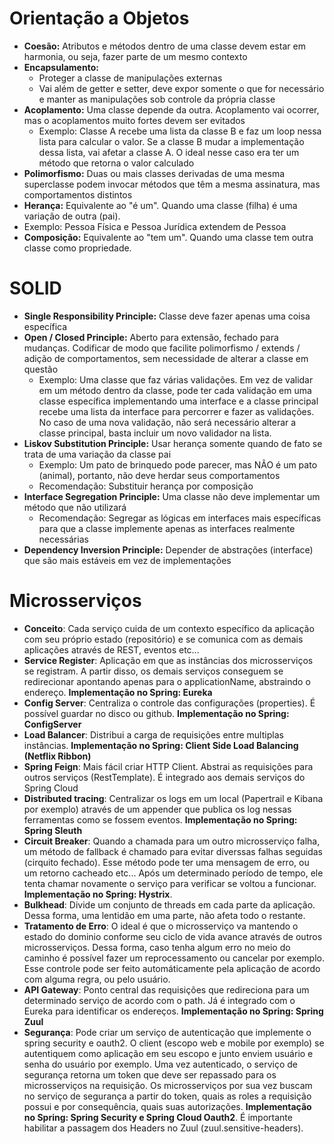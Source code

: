 # Orientação a Objetos

- **Coesão:** Atributos e métodos dentro de uma classe devem estar em harmonia, ou seja, fazer parte de um mesmo contexto
- **Encapsulamento:** 
  - Proteger a classe de manipulações externas
  - Vai além de getter e setter, deve expor somente o que for necessário e manter as manipulações sob controle da própria classe
- **Acoplamento:** Uma classe depende da outra. Acoplamento vai ocorrer, mas o acoplamentos muito fortes devem ser evitados
  - Exemplo: Classe A recebe uma lista da classe B e faz um loop nessa lista para calcular o valor. Se a classe B mudar a implementação dessa lista, vai afetar a classe A. O ideal nesse caso era ter um método que retorna o valor calculado
- **Polimorfismo:** Duas ou mais classes derivadas de uma mesma superclasse podem invocar métodos que têm a mesma assinatura, mas comportamentos distintos
- **Herança:** Equivalente ao "é um". Quando uma classe (filha) é uma variação de outra (pai).
- Exemplo: Pessoa Física e Pessoa Jurídica extendem de Pessoa
- **Composição:** Equivalente ao "tem um". Quando uma classe tem outra classe como propriedade.

# SOLID

- **Single Responsibility Principle:** Classe deve fazer apenas uma coisa específica
- **Open / Closed Principle:** Aberto para extensão, fechado para mudanças. Codificar de modo que facilite polimorfismo / extends / adição de comportamentos, sem necessidade de alterar a classe em questão
  - Exemplo: Uma classe que faz várias validações. Em vez de validar em um método dentro da classe, pode ter cada validação em uma classe específica implementando uma interface e a classe principal recebe uma lista da interface para percorrer e fazer as validações. No caso de uma nova validação, não será necessário alterar a classe principal, basta incluir um novo validador na lista.
- **Liskov Substitution Principle:** Usar herança somente quando de fato se trata de uma variação da classe pai
  - Exemplo: Um pato de brinquedo pode parecer, mas NÃO é um pato (animal), portanto, não deve herdar seus comportamentos
  - Recomendação: Substituir herança por composição
- **Interface Segregation Principle:** Uma classe não deve implementar um método que não utilizará
  - Recomendação: Segregar as lógicas em interfaces mais específicas para que a classe implemente apenas as interfaces realmente necessárias
- **Dependency Inversion Principle:** Depender de abstrações (interface) que são mais estáveis em vez de implementações

# Microsserviços

- **Conceito**: Cada serviço cuida de um contexto específico da aplicação com seu próprio estado (repositório) e se comunica com as demais aplicações através de REST, eventos etc...
- **Service Register**: Aplicação em que as instâncias dos microsserviços se registram. A partir disso, os demais serviços conseguem se redirecionar apontando apenas para o applicationName, abstraindo o endereço. **Implementação no Spring: Eureka**
- **Config Server**: Centraliza o controle das configurações (properties). É possível guardar no disco ou github. **Implementação no Spring: ConfigServer**
- **Load Balancer**: Distribui a carga de requisições entre multiplas instâncias. **Implementação no Spring: Client Side Load Balancing (Netflix Ribbon)**
- **Spring Feign**: Mais fácil criar HTTP Client. Abstrai as requisições para outros serviços (RestTemplate). É integrado aos demais serviços do Spring Cloud
- **Distributed tracing**: Centralizar os logs em um local (Papertrail e Kibana por exemplo) através de um appender que publica os log nessas ferramentas como se fossem eventos. **Implementação no Spring: Spring Sleuth**
- **Circuit Breaker**: Quando a chamada para um outro microsserviço falha, um método de fallback é chamado para evitar diverssas falhas seguidas (cirquito fechado). Esse método pode ter uma mensagem de erro, ou um retorno cacheado etc... Após um determinado período de tempo, ele tenta chamar novamente o serviço para verificar se voltou a funcionar. **Implementação no Spring: Hystrix**.
- **Bulkhead**: Divide um conjunto de threads em cada parte da aplicação. Dessa forma, uma lentidão em uma parte, não afeta todo o restante.
- **Tratamento de Erro**: O ideal é que o microsserviço va mantendo o estado do dominio conforme seu ciclo de vida avance através de outros microsserviços. Dessa forma, caso tenha algum erro no meio do caminho é possível fazer um reprocessamento ou cancelar por exemplo. Esse controle pode ser feito automáticamente pela aplicação de acordo com alguma regra, ou pelo usuário.
- **API Gateway**: Ponto central das requisições que redireciona para um determinado serviço de acordo com o path. Já é integrado com o Eureka para identificar os endereços. **Implementação no Spring: Spring Zuul**
- **Segurança**: Pode criar um serviço de autenticação que implemente o spring security e oauth2. O client (escopo web e mobile por exemplo) se autentiquem como aplicação em seu escopo e junto enviem usuário e senha do usuário por exemplo. Uma vez autenticado, o serviço de segurança retorna um token que deve ser repassado para os microsserviços na requisição. Os microsserviços por sua vez buscam no serviço de segurança a partir do token, quais as roles a requisição possui e por consequência, quais suas autorizações. **Implementação no Spring: Spring Security e Spring Cloud Oauth2**. É importante habilitar a passagem dos Headers no Zuul (zuul.sensitive-headers).
